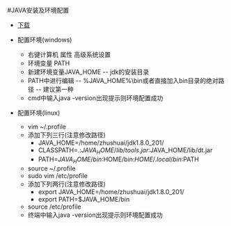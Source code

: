 #JAVA安装及环境配置

- [下载](https://www.oracle.com/technetwork/java/javase/downloads/jdk8-downloads-2133151.html)
- 配置环境(windows)
	- 右键计算机  属性  高级系统设置
	- 环境变量  PATH
	- 新建环境变量JAVA_HOME -- jdk的安装目录
	- PATH中进行编辑 -- %JAVA_HOME%\bin或者直接加入bin目录的绝对路径 -- 建议第一种
	- cmd中输入java -version出现提示则环境配置成功

- 配置环境(linux)
	- vim ~/.profile
	- 添加下列三行(注意修改路径)
		- JAVA_HOME=/home/zhushuai/jdk1.8.0_201/
		- CLASSPATH=.:$JAVA_HOME/lib/tools.jar:$JAVA_HOME/lib/dt.jar
		- PATH=$JAVA_HOME/bin:$HOME/bin:$HOME/.local/bin:$PATH
	- source ~/.profile
	- sudo vim /etc/profile
	- 添加下列两行(注意修改路径)
		- export JAVA_HOME=/home/zhushuai/jdk1.8.0_201/
		- export PATH=$JAVA_HOME/bin
	- source /etc/profile
	- 终端中输入java -version出现提示则环境配置成功